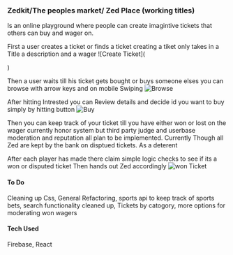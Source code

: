 ### Zedkit/The peoples market/ Zed Place (working titles)
Is an online playground where people can create imagintive tickets that others can buy
and wager on.

First a user creates a ticket or finds a ticket creating a tiket only takes in a Title a description and a wager
![Create Ticket](<blockquote class="imgur-embed-pub" lang="en" data-id="aILmInh"><a href="//imgur.com/aILmInh"></a></blockquote><script async src="//s.imgur.com/min/embed.js" charset="utf-8"></script>)

Then a user waits till his ticket gets bought or buys someone elses you can browse with arrow keys and on mobile Swiping 
![Browse](https://imgur.com/dUdwxMA)

After hitting Intrested you can Review details and decide id you want to buy simply by hitting button
![Buy](https://imgur.com/u3PmufK)

Then you can keep track of your ticket till you have either won or lost on the wager currently honor system but third party judge and userbase moderation and reputation all plan to be implemented. Currently Though all Zed are kept by the bank on disptued tickets. As a deterent 


After each player has made there claim simple logic checks to see if its a won or disputed ticket Then hands out Zed accordingly
![won Ticket](https://imgur.com/YbyGm3K)

#### To Do
Cleaning up Css, General Refactoring, sports api to keep track of sports bets, search functionality cleaned up, Tickets by catogory, more options for moderating won wagers

#### Tech Used
Firebase, React